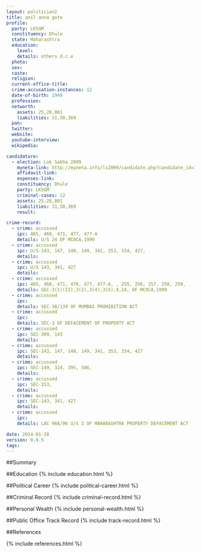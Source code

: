```yaml
---
layout: politician2
title: anil anna gote
profile: 
  party: LKSGM
  constituency: Dhule
  state: Maharashtra
  education: 
    level: 
    details: others d.c.e
  photo: 
  sex: 
  caste: 
  religion: 
  current-office-title: 
  crime-accusation-instances: 12
  date-of-birth: 1949
  profession: 
  networth: 
    assets: 25,28,801
    liabilities: 31,50,369
  pan: 
  twitter: 
  website: 
  youtube-interview: 
  wikipedia: 

candidature: 
  - election: Lok Sabha 2009
    myneta-link: http://myneta.info/ls2009/candidate.php?candidate_id=3444
    affidavit-link: 
    expenses-link: 
    constituency: Dhule 
    party: LKSGM
    criminal-cases: 12
    assets: 25,28,801
    liabilities: 31,50,369
    result:  

crime-record: 
  - crime: accussed
    ipc: 465, 468, 471, 477, 477-A
    details: U/S 24 OF MCOCA,1999 
  - crime: accussed
    ipc: U/S-143, 147, 148, 149, 341, 353, 334, 427,
    details:  
  - crime: accussed
    ipc: U/S 143, 341, 427
    details:  
  - crime: accussed
    ipc: 465, 468, 471, 476, 477, 477-A, , 255, 256, 257, 258, 259,
    details: SEC-3(1)(II),3(2),3(4),3(5),4,24, OF MCOCA,1999 
  - crime: accussed
    ipc: 
    details: SEC-36/134 OF MUMBAI PROHIBITION ACT 
  - crime: accussed
    ipc: 
    details: SEC-3 OF DEFACEMENT OF PROPERTY ACT 
  - crime: accussed
    ipc: SEC-309, 143
    details:  
  - crime: accussed
    ipc: SEC-143, 147, 148, 149, 341, 353, 334, 427
    details:  
  - crime: accussed
    ipc: SEC-149, 324, 395, 506,
    details:  
  - crime: accussed
    ipc: SEC-153,
    details:  
  - crime: accussed
    ipc: SEC-143, 341, 427
    details:  
  - crime: accussed
    ipc: 
    details: LAC 968/96 U/S 3 OF MAHARASHTRA PROPERTY DEFACEMENT ACT 

date: 2014-01-28
version: 0.0.5
tags: 
---
```

##Summary


##Education
{% include education.html %}


##Political Career
{% include political-career.html %}


##Criminal Record
{% include criminal-record.html %}


##Personal Wealth
{% include personal-wealth.html %}


##Public Office Track Record
{% include track-record.html %}


##References


{% include references.html %}